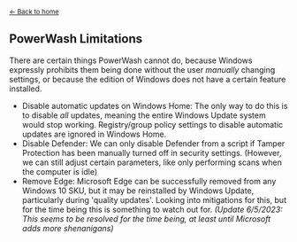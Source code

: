 <sup>[← Back to home](https://universecraft.github.io/WindowsPowerWash/)</sup>

## PowerWash Limitations

There are certain things PowerWash cannot do, because Windows expressly prohibits them being done without the user *manually* changing settings, or because the edition of Windows does not have a certain feature installed.

- Disable automatic updates on Windows Home: The only way to do this is to disable *all* updates, meaning the entire Windows Update system would stop working. Registry/group policy settings to disable automatic updates are ignored in Windows Home.
- Disable Defender: We can only disable Defender from a script if Tamper Protection has been manually turned off in security settings. (However, we can still adjust certain parameters, like only performing scans when the computer is idle)
- Remove Edge: Microsoft Edge can be successfully removed from any Windows 10 SKU, but it may be reinstalled by Windows Update, particularly during 'quality updates'. Looking into mitigations for this, but for the time being this is something to watch out for. *(Update 6/5/2023: This seems to be resolved for the time being, at least until Microsoft adds more shenanigans)*
